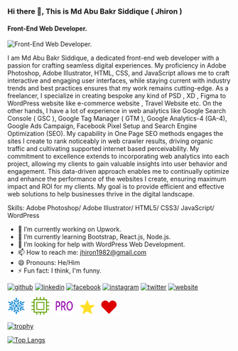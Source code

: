 ### Hi there 👋, This is Md Abu Bakr Siddique ( Jhiron )
#### Front-End Web Developer.
![Front-End Web Developer.](https://web.facebook.com/photo/?fbid=122104217096175620&set=a.122104217156175620)

I am Md Abu Bakr Siddique, a dedicated front-end web developer with a passion for crafting seamless digital experiences. 
My proficiency in Adobe Photoshop, Adobe Illustrator, HTML, CSS, and JavaScript allows me to craft interactive and engaging user interfaces, while staying current with industry trends and best practices ensures that my work remains cutting-edge.
As a freelancer, I specialize in creating bespoke any kind of PSD , XD , Figma to  WordPress website like e-commerce website , Travel Website etc.
On the other hands, I have a lot of experience in web analytics like Google Search Console ( GSC ), Google Tag Manager ( GTM ), Google Analytics-4 (GA-4), Google Ads Campaign, Facebook Pixel Setup and Search Engine Optimization (SEO).
My capability in One Page SEO  methods engages the sites I create to rank noticeably in web crawler results, driving organic traffic and cultivating supported internet based perceivability.
My commitment to excellence extends to incorporating web analytics into each project, allowing my clients to gain valuable insights into user behavior and engagement. This data-driven approach enables me to continually optimize and enhance the performance of the websites I create, ensuring maximum impact and ROI for my clients.
 My goal is to provide efficient and effective web solutions to help businesses thrive in the digital landscape.

Skills: Adobe Photoshop/ Adobe Illustrator/ HTML5/ CSS3/ JavaScript/ WordPress

- 🔭 I’m currently working on Upwork. 
- 🌱 I’m currently learning Bootstrap, React.js, Node.js. 
- 🤔 I’m looking for help with WordPress Web Development. 
- 📫 How to reach me: jhiron1982@gmail.com 
- 😄 Pronouns: He/Him 
- ⚡ Fun fact: I think, I'm funny. 


[<img src='https://cdn.jsdelivr.net/npm/simple-icons@3.0.1/icons/github.svg' alt='github' height='40'>](https://github.com/jhiron)  [<img src='https://cdn.jsdelivr.net/npm/simple-icons@3.0.1/icons/linkedin.svg' alt='linkedin' height='40'>](https://www.linkedin.com/in/md-abu-bakr-siddique-975ab2219/)  [<img src='https://cdn.jsdelivr.net/npm/simple-icons@3.0.1/icons/facebook.svg' alt='facebook' height='40'>](https://www.facebook.com/abu.bakr.siddique.jhiron)  [<img src='https://cdn.jsdelivr.net/npm/simple-icons@3.0.1/icons/instagram.svg' alt='instagram' height='40'>](https://www.instagram.com/purecodelover/)  [<img src='https://cdn.jsdelivr.net/npm/simple-icons@3.0.1/icons/twitter.svg' alt='twitter' height='40'>](https://twitter.com/jhiron1982)  [<img src='https://cdn.jsdelivr.net/npm/simple-icons@3.0.1/icons/icloud.svg' alt='website' height='40'>](https://www.jhiron.com)  

<a href='https://archiveprogram.github.com/'><img src='https://raw.githubusercontent.com/acervenky/animated-github-badges/master/assets/acbadge.gif' width='40' height='40'></a> <a href='https://docs.github.com/en/developers'><img src='https://raw.githubusercontent.com/acervenky/animated-github-badges/master/assets/devbadge.gif' width='40' height='40'></a> <a href='https://github.com/pricing'><img src='https://raw.githubusercontent.com/acervenky/animated-github-badges/master/assets/pro.gif' width='40' height='40'></a> <a href='https://stars.github.com/'><img src='https://raw.githubusercontent.com/acervenky/animated-github-badges/master/assets/starbadge.gif' width='35' height='35'></a> <a href='https://docs.github.com/en/github/supporting-the-open-source-community-with-github-sponsors'><img src='https://raw.githubusercontent.com/acervenky/animated-github-badges/master/assets/sponsorbadge.gif' width='35' height='35'></a> 

[![trophy](https://github-profile-trophy.vercel.app/?username=jhiron)](https://github.com/ryo-ma/github-profile-trophy)

[![Top Langs](https://github-readme-stats.vercel.app/api/top-langs/?username=jhiron)](https://github.com/anuraghazra/github-readme-stats)

